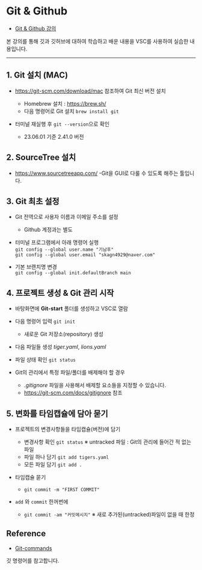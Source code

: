 # Git & Github
- [Git & Github 강의](https://www.youtube.com/watch?v=1I3hMwQU6GU)


본 강의를 통해 깃과 깃허브에 대하여 학습하고 배운 내용을 VSC를 사용하여 실습한 내용입니다.

---
## 1. Git 설치 (MAC)
- https://git-scm.com/download/mac 참조하여 Git 최신 버전 설치
  - Homebrew 설치 : https://brew.sh/ 
  - 다음 명령어로 Git 설치
      ```brew install git```

- 터미널 재실행 후 ```git --version```으로 확인   
  - 23.06.01 기준 2.41.0 버전

## 2. SourceTree 설치
- https://www.sourcetreeapp.com/ -Git을 GUI로 다룰 수 있도록 해주는 툴입니다.

## 3. Git 최초 설정
- Git 전역으로 사용자 이름과 이메일 주소를 설정
  - Github 계정과는 별도   

- 터미널 프로그램에서 아래 명령어 실행   
```git config --global user.name "기남후"```   
```git config --global user.email "skagn4929@naver.com"```   

- 기본 브랜치명 변경   
```git config --global init.defaultBranch main```

## 4. 프로젝트 생성 & Git 관리 시작
- 바탕화면에 **Git-start** 폴더를 생성하고 VSC로 열람

- 다음 명령어 입력 ```git init```
  - 새로운 Git 저장소(repository) 생성    

- 다음 파일들 생성 *tiger.yaml*, *lions.yaml*

- 파일 상태 확인 ```git status```

- Git의 관리에서 특정 파일/폴더를 배제해야 할 경우
  - *.gitignore* 파일을 사용해서 배제할 요소들을 지정할 수 있습니다.
  - https://git-scm.com/docs/gitignore 참조

## 5. 변화를 타임캡슐에 담아 묻기
- 프로젝트의 변경사항들을 타임캡슐(버전)에 담기
  - 변경사항 확인 `git status` ※ untracked 파일 : Git의 관리에 들어간 적 없는 파일
  - 파일 하나 담기 `git add tigers.yaml`
  - 모든 파일 담기 `git add .`

- 타임캡슐 묻기
  - `git commit -m "FIRST COMMIT"`

- `add` 와 `commit` 한꺼번에
  - `git commit -am "커밋메시지"` ※ 새로 추가된(untracked)파일이 없을 때 한정
 




## Reference
- [Git-commands](https://git-scm.com/docs/git#_git_commands)

깃 명령어를 참고합니다.
